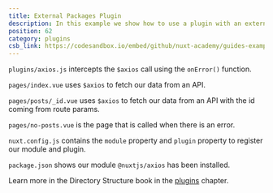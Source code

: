 ```yaml
---
title: External Packages Plugin
description: In this example we show how to use a plugin with an external package - axios
position: 62
category: plugins
csb_link: https://codesandbox.io/embed/github/nuxt-academy/guides-examples/tree/master/04_directory_structure/12_plugins_external
---
```


<example-intro></example-intro>

`plugins/axios.js` intercepts the `$axios` call using the `onError()` function.

`pages/index.vue` uses `$axios` to fetch our data from an API.

`pages/posts/_id.vue` uses `$axios` to fetch our data from an API with the id coming from route params.

`pages/no-posts.vue` is the page that is called when there is an error.

`nuxt.config.js` contains the `module` property and `plugin` property to register our module and plugin.

`package.json` shows our module `@nuxtjs/axios` has been installed.

<base-alert type="next">

Learn more in the Directory Structure book in the [plugins](/guides/directory-structure/plugins#external-packages) chapter.

</base-alert>

<code-sandbox :src="csb_link"></code-sandbox>
